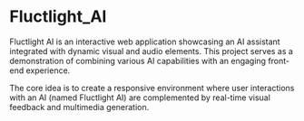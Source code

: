 # Fluctlight_AI

Fluctlight AI is an interactive web application showcasing an AI assistant integrated with dynamic visual and audio elements. This project serves as a demonstration of combining various AI capabilities with an engaging front-end experience.

The core idea is to create a responsive environment where user interactions with an AI (named Fluctlight AI) are complemented by real-time visual feedback and multimedia generation.
